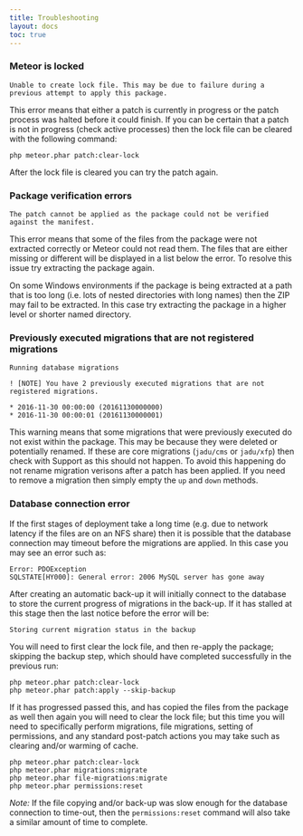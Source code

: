 ```yaml
---
title: Troubleshooting
layout: docs
toc: true
---
```


### Meteor is locked

```
Unable to create lock file. This may be due to failure during a previous attempt to apply this package.
```

This error means that either a patch is currently in progress or the patch process was halted before it could finish. If you can be certain that a patch is not in progress (check active processes) then the lock file can be cleared with the following command:

```
php meteor.phar patch:clear-lock
```

After the lock file is cleared you can try the patch again.

### Package verification errors

```
The patch cannot be applied as the package could not be verified against the manifest.
```

This error means that some of the files from the package were not extracted correctly or Meteor could not read them. The files that are either missing or different will be displayed in a list below the error. To resolve this issue try extracting the package again.

On some Windows environments if the package is being extracted at a path that is too long (i.e. lots of nested directories with long names) then the ZIP may fail to be extracted. In this case try extracting the package in a higher level or shorter named directory.

### Previously executed migrations that are not registered migrations

```
Running database migrations

! [NOTE] You have 2 previously executed migrations that are not registered migrations.

* 2016-11-30 00:00:00 (20161130000000)
* 2016-11-30 00:00:01 (20161130000001)
```

This warning means that some migrations that were previously executed do not exist within the package. This may be because they were deleted or potentially renamed. If these are core migrations (`jadu/cms` or `jadu/xfp`) then check with Support as this should not happen. To avoid this happening do not rename migration verisons after a patch has been applied. If you need to remove a migration then simply empty the `up` and `down` methods.

### Database connection error

If the first stages of deployment take a long time (e.g. due to network latency if the files are on an NFS share) then it is possible that the database connection may timeout before the migrations are applied. In this case you may see an error such as:

```
Error: PDOException
SQLSTATE[HY000]: General error: 2006 MySQL server has gone away
```

After creating an automatic back-up it will initially connect to the database to store the current progress of migrations in the back-up. If it has stalled at this stage then the last notice before the error will be:

```
Storing current migration status in the backup
```

You will need to first clear the lock file, and then re-apply the package; skipping the backup step, which should have completed successfully in the previous run:

```
php meteor.phar patch:clear-lock
php meteor.phar patch:apply --skip-backup
```

If it has progressed passed this, and has copied the files from the package as well then again you will need to clear the lock file; but this time you will need to specifically perform migrations, file migrations, setting of permissions, and any standard post-patch actions you may take such as clearing and/or warming of cache.

```
php meteor.phar patch:clear-lock
php meteor.phar migrations:migrate
php meteor.phar file-migrations:migrate
php meteor.phar permissions:reset
```

*Note:* If the file copying and/or back-up was slow enough for the database connection to time-out, then the `permissions:reset` command will also take a similar amount of time to complete.
